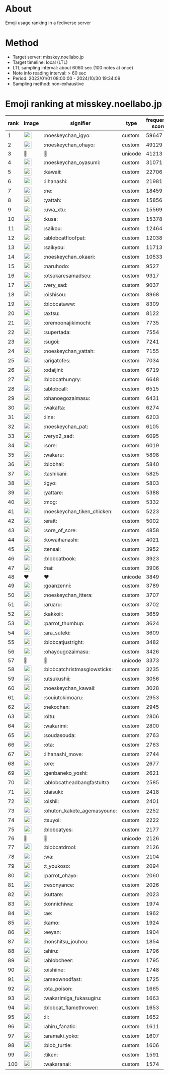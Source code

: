# About
Emoji usage ranking in a fediverse server

# Method
- Target server: misskey.noellabo.jp
- Target timeline: local (LTL)
- LTL sampling interval: about 6060 sec (100 notes at once)
- Note info reading interval: > 60 sec
- Period: 2023/01/01 08:00:00 - 2024/10/30 19:34:09 
- Sampling method: non-exhaustive

# Emoji ranking at misskey.noellabo.jp

|rank|image|signifier|type|frequency score|
|----|----|----|----|----|
|1|<img height="24" src="https://misskey.noellabo.jp/emoji/noeskeychan_igyo.webp">|:noeskeychan_igyo:|custom|59647|
|2|<img height="24" src="https://misskey.noellabo.jp/emoji/noeskeychan_ohayo.webp">|:noeskeychan_ohayo:|custom|49129|
|3|🎉|🎉|unicode|41213|
|4|<img height="24" src="https://misskey.noellabo.jp/emoji/noeskeychan_oyasumi.webp">|:noeskeychan_oyasumi:|custom|31071|
|5|<img height="24" src="https://misskey.noellabo.jp/emoji/kawaii.webp">|:kawaii:|custom|22706|
|6|<img height="24" src="https://misskey.noellabo.jp/emoji/iihanashi.webp">|:iihanashi:|custom|21981|
|7|<img height="24" src="https://misskey.noellabo.jp/emoji/ne.webp">|:ne:|custom|18459|
|8|<img height="24" src="https://misskey.noellabo.jp/emoji/yattah.webp">|:yattah:|custom|15856|
|9|<img height="24" src="https://misskey.noellabo.jp/emoji/uwa_xtu.webp">|:uwa_xtu:|custom|15569|
|10|<img height="24" src="https://misskey.noellabo.jp/emoji/kusa.webp">|:kusa:|custom|15378|
|11|<img height="24" src="https://misskey.noellabo.jp/emoji/saikou.webp">|:saikou:|custom|12464|
|12|<img height="24" src="https://misskey.noellabo.jp/emoji/ablobcatfloofpat.webp">|:ablobcatfloofpat:|custom|12038|
|13|<img height="24" src="https://misskey.noellabo.jp/emoji/saikyou.webp">|:saikyou:|custom|11713|
|14|<img height="24" src="https://misskey.noellabo.jp/emoji/noeskeychan_okaeri.webp">|:noeskeychan_okaeri:|custom|10533|
|15|<img height="24" src="https://misskey.noellabo.jp/emoji/naruhodo.webp">|:naruhodo:|custom|9527|
|16|<img height="24" src="https://misskey.noellabo.jp/emoji/otsukaresamadseu.webp">|:otsukaresamadseu:|custom|9317|
|17|<img height="24" src="https://misskey.noellabo.jp/emoji/very_sad.webp">|:very_sad:|custom|9037|
|18|<img height="24" src="https://misskey.noellabo.jp/emoji/oishisou.webp">|:oishisou:|custom|8968|
|19|<img height="24" src="https://misskey.noellabo.jp/emoji/blobcataww.webp">|:blobcataww:|custom|8309|
|20|<img height="24" src="https://misskey.noellabo.jp/emoji/axtsu.webp">|:axtsu:|custom|8122|
|21|<img height="24" src="https://misskey.noellabo.jp/emoji/oremoonajikimochi.webp">|:oremoonajikimochi:|custom|7735|
|22|<img height="24" src="https://misskey.noellabo.jp/emoji/supertada.webp">|:supertada:|custom|7554|
|23|<img height="24" src="https://misskey.noellabo.jp/emoji/sugoi.webp">|:sugoi:|custom|7241|
|24|<img height="24" src="https://misskey.noellabo.jp/emoji/noeskeychan_yattah.webp">|:noeskeychan_yattah:|custom|7155|
|25|<img height="24" src="https://misskey.noellabo.jp/emoji/arigatofes.webp">|:arigatofes:|custom|7034|
|26|<img height="24" src="https://misskey.noellabo.jp/emoji/odaijini.webp">|:odaijini:|custom|6719|
|27|<img height="24" src="https://misskey.noellabo.jp/emoji/blobcathungry.webp">|:blobcathungry:|custom|6648|
|28|<img height="24" src="https://misskey.noellabo.jp/emoji/ablobcall.webp">|:ablobcall:|custom|6515|
|29|<img height="24" src="https://misskey.noellabo.jp/emoji/ohanoegozaimasu.webp">|:ohanoegozaimasu:|custom|6431|
|30|<img height="24" src="https://misskey.noellabo.jp/emoji/wakatta.webp">|:wakatta:|custom|6274|
|31|<img height="24" src="https://misskey.noellabo.jp/emoji/iine.webp">|:iine:|custom|6203|
|32|<img height="24" src="https://misskey.noellabo.jp/emoji/noeskeychan_pat.webp">|:noeskeychan_pat:|custom|6105|
|33|<img height="24" src="https://misskey.noellabo.jp/emoji/veryx2_sad.webp">|:veryx2_sad:|custom|6095|
|34|<img height="24" src="https://misskey.noellabo.jp/emoji/sore.webp">|:sore:|custom|6019|
|35|<img height="24" src="https://misskey.noellabo.jp/emoji/wakaru.webp">|:wakaru:|custom|5898|
|36|<img height="24" src="https://misskey.noellabo.jp/emoji/blobhai.webp">|:blobhai:|custom|5840|
|37|<img height="24" src="https://misskey.noellabo.jp/emoji/tashikani.webp">|:tashikani:|custom|5825|
|38|<img height="24" src="https://misskey.noellabo.jp/emoji/igyo.webp">|:igyo:|custom|5803|
|39|<img height="24" src="https://misskey.noellabo.jp/emoji/yattare.webp">|:yattare:|custom|5388|
|40|<img height="24" src="https://misskey.noellabo.jp/emoji/mog.webp">|:mog:|custom|5332|
|41|<img height="24" src="https://misskey.noellabo.jp/emoji/noeskeychan_tiken_chicken.webp">|:noeskeychan_tiken_chicken:|custom|5223|
|42|<img height="24" src="https://misskey.noellabo.jp/emoji/erait.webp">|:erait:|custom|5002|
|43|<img height="24" src="https://misskey.noellabo.jp/emoji/sore_of_sore.webp">|:sore_of_sore:|custom|4858|
|44|<img height="24" src="https://misskey.noellabo.jp/emoji/kowaihanashi.webp">|:kowaihanashi:|custom|4021|
|45|<img height="24" src="https://misskey.noellabo.jp/emoji/tensai.webp">|:tensai:|custom|3952|
|46|<img height="24" src="https://misskey.noellabo.jp/emoji/blobcatbook.webp">|:blobcatbook:|custom|3923|
|47|<img height="24" src="https://misskey.noellabo.jp/emoji/hai.webp">|:hai:|custom|3906|
|48|❤|❤|unicode|3849|
|49|<img height="24" src="https://misskey.noellabo.jp/emoji/goanzenni.webp">|:goanzenni:|custom|3789|
|50|<img height="24" src="https://misskey.noellabo.jp/emoji/noeskeychan_ittera.webp">|:noeskeychan_ittera:|custom|3707|
|51|<img height="24" src="https://misskey.noellabo.jp/emoji/aruaru.webp">|:aruaru:|custom|3702|
|52|<img height="24" src="https://misskey.noellabo.jp/emoji/kakkoii.webp">|:kakkoii:|custom|3659|
|53|<img height="24" src="https://misskey.noellabo.jp/emoji/parrot_thumbup.webp">|:parrot_thumbup:|custom|3624|
|54|<img height="24" src="https://misskey.noellabo.jp/emoji/ara_suteki.webp">|:ara_suteki:|custom|3609|
|55|<img height="24" src="https://misskey.noellabo.jp/emoji/blobcatjustright.webp">|:blobcatjustright:|custom|3482|
|56|<img height="24" src="https://misskey.noellabo.jp/emoji/ohayougozaimasu.webp">|:ohayougozaimasu:|custom|3426|
|57|🍗|🍗|unicode|3373|
|58|<img height="24" src="https://misskey.noellabo.jp/emoji/blobcatchristmasglowsticks.webp">|:blobcatchristmasglowsticks:|custom|3235|
|59|<img height="24" src="https://misskey.noellabo.jp/emoji/utsukushii.webp">|:utsukushii:|custom|3056|
|60|<img height="24" src="https://misskey.noellabo.jp/emoji/noeskeychan_kawaii.webp">|:noeskeychan_kawaii:|custom|3028|
|61|<img height="24" src="https://misskey.noellabo.jp/emoji/souiutokimoaru.webp">|:souiutokimoaru:|custom|2953|
|62|<img height="24" src="https://misskey.noellabo.jp/emoji/nekochan.webp">|:nekochan:|custom|2945|
|63|<img height="24" src="https://misskey.noellabo.jp/emoji/oltu.webp">|:oltu:|custom|2806|
|64|<img height="24" src="https://misskey.noellabo.jp/emoji/wakarimi.webp">|:wakarimi:|custom|2800|
|65|<img height="24" src="https://misskey.noellabo.jp/emoji/soudasouda.webp">|:soudasouda:|custom|2763|
|66|<img height="24" src="https://misskey.noellabo.jp/emoji/ota.webp">|:ota:|custom|2763|
|67|<img height="24" src="https://misskey.noellabo.jp/emoji/iihanashi_move.webp">|:iihanashi_move:|custom|2744|
|68|<img height="24" src="https://misskey.noellabo.jp/emoji/ore.webp">|:ore:|custom|2677|
|69|<img height="24" src="https://misskey.noellabo.jp/emoji/genbaneko_yoshi.webp">|:genbaneko_yoshi:|custom|2621|
|70|<img height="24" src="https://misskey.noellabo.jp/emoji/ablobcatheadbangfastultra.webp">|:ablobcatheadbangfastultra:|custom|2585|
|71|<img height="24" src="https://misskey.noellabo.jp/emoji/daisuki.webp">|:daisuki:|custom|2418|
|72|<img height="24" src="https://misskey.noellabo.jp/emoji/oishii.webp">|:oishii:|custom|2401|
|73|<img height="24" src="https://misskey.noellabo.jp/emoji/ohuton_kakete_agemasyoune.webp">|:ohuton_kakete_agemasyoune:|custom|2252|
|74|<img height="24" src="https://misskey.noellabo.jp/emoji/tsuyoi.webp">|:tsuyoi:|custom|2222|
|75|<img height="24" src="https://misskey.noellabo.jp/emoji/blobcatyes.webp">|:blobcatyes:|custom|2177|
|76|👀|👀|unicode|2126|
|77|<img height="24" src="https://misskey.noellabo.jp/emoji/blobcatdrool.webp">|:blobcatdrool:|custom|2126|
|78|<img height="24" src="https://misskey.noellabo.jp/emoji/wa.webp">|:wa:|custom|2104|
|79|<img height="24" src="https://misskey.noellabo.jp/emoji/t_youkoso.webp">|:t_youkoso:|custom|2094|
|80|<img height="24" src="https://misskey.noellabo.jp/emoji/parrot_ohayo.webp">|:parrot_ohayo:|custom|2060|
|81|<img height="24" src="https://misskey.noellabo.jp/emoji/resonyance.webp">|:resonyance:|custom|2026|
|82|<img height="24" src="https://misskey.noellabo.jp/emoji/kuttare.webp">|:kuttare:|custom|2023|
|83|<img height="24" src="https://misskey.noellabo.jp/emoji/konnichiwa.webp">|:konnichiwa:|custom|1974|
|84|<img height="24" src="https://misskey.noellabo.jp/emoji/ae.webp">|:ae:|custom|1962|
|85|<img height="24" src="https://misskey.noellabo.jp/emoji/kamo.webp">|:kamo:|custom|1924|
|86|<img height="24" src="https://misskey.noellabo.jp/emoji/eeyan.webp">|:eeyan:|custom|1904|
|87|<img height="24" src="https://misskey.noellabo.jp/emoji/honshitsu_jouhou.webp">|:honshitsu_jouhou:|custom|1854|
|88|<img height="24" src="https://misskey.noellabo.jp/emoji/ahiru.webp">|:ahiru:|custom|1796|
|89|<img height="24" src="https://misskey.noellabo.jp/emoji/ablobcheer.webp">|:ablobcheer:|custom|1795|
|90|<img height="24" src="https://misskey.noellabo.jp/emoji/oishiine.webp">|:oishiine:|custom|1748|
|91|<img height="24" src="https://misskey.noellabo.jp/emoji/ameownodfast.webp">|:ameownodfast:|custom|1725|
|92|<img height="24" src="https://misskey.noellabo.jp/emoji/ota_poison.webp">|:ota_poison:|custom|1665|
|93|<img height="24" src="https://misskey.noellabo.jp/emoji/wakarimiga_fukasugiru.webp">|:wakarimiga_fukasugiru:|custom|1663|
|94|<img height="24" src="https://misskey.noellabo.jp/emoji/blobcat_flamethrower.webp">|:blobcat_flamethrower:|custom|1653|
|95|<img height="24" src="https://misskey.noellabo.jp/emoji/ii.webp">|:ii:|custom|1652|
|96|<img height="24" src="https://misskey.noellabo.jp/emoji/ahiru_fanatic.webp">|:ahiru_fanatic:|custom|1611|
|97|<img height="24" src="https://misskey.noellabo.jp/emoji/aramaki_yoko.webp">|:aramaki_yoko:|custom|1607|
|98|<img height="24" src="https://misskey.noellabo.jp/emoji/blob_turtle.webp">|:blob_turtle:|custom|1606|
|99|<img height="24" src="https://misskey.noellabo.jp/emoji/tiken.webp">|:tiken:|custom|1591|
|100|<img height="24" src="https://misskey.noellabo.jp/emoji/wakaranai.webp">|:wakaranai:|custom|1574|
